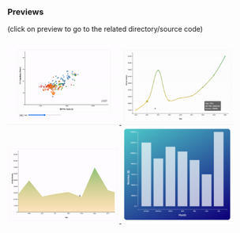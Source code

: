 ### Previews
 
(click on preview to go to the related directory/source code)


<p float="left">
   <a href="https://github.com/pouyajabbarisani/d3-examples/tree/master/examples/scatter-chart">
      <img src="https://github.com/pouyajabbarisani/d3-examples/raw/master/examples/scatter-chart/preview.gif" width="45%" />
   </a>
   <a href="https://github.com/pouyajabbarisani/d3-examples/tree/master/examples/line-chart">
      <img src="https://github.com/pouyajabbarisani/d3-examples/raw/master/examples/line-chart/preview.gif" width="45%" />
   </a>
   <a href="https://github.com/pouyajabbarisani/d3-examples/tree/master/examples/area-chart">
      <img src="https://github.com/pouyajabbarisani/d3-examples/raw/master/examples/area-chart/preview.gif" width="45%" />
   </a>
   <a href="https://github.com/pouyajabbarisani/d3-examples/tree/master/examples/bar-chart">
      <img src="https://github.com/pouyajabbarisani/d3-examples/raw/master/examples/bar-chart/preview.png" width="45%" />
   </a>
</p>
